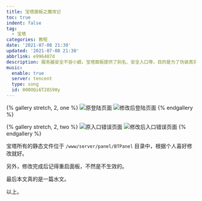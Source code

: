 ```yaml
---
title: 宝塔面板之魔改记
toc: true
indent: false
tag:
  - 宝塔
categories: 教程
date: '2021-07-08 21:30'
updated: '2021-07-08 21:30'
abbrlink: e996487d
description: 服务器安全不容小觑，宝塔面板提供了别名、安全入口等，目的是为了伪装真实的内容，不过默认输出的错误信息不也是一种暴漏，既然要伪装那就魔改到底。
music:
  enable: true
  server: tencent
  type: song
  id: 000OQi6T28S90y
---
```


{% gallery stretch, 2, one %}
![原登陆页面](../../img/article/宝塔面板的相关调教/image-20210708160532147.png)
![修改后登陆页面](../../img/article/宝塔面板的相关调教/image-20210708161438899.png)
{% endgallery %}

{% gallery stretch, 2, two %}
![原入口错误页面](../../img/article/宝塔面板的相关调教/image-20210708160555869.png)
![修改后入口错误页面](../../img/article/宝塔面板的相关调教/image-20210708160453334.png)
{% endgallery %}

宝塔所有的静态文件位于 `/www/server/panel/BTPanel` 目录中，根据个人喜好修改就好。

另外，修改完成后记得重启面板，不然是不生效的。

最后本文真的是一篇水文。

以上。
